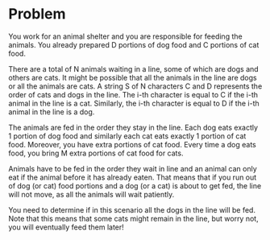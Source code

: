 # Problem

You work for an animal shelter and you are responsible for feeding the animals. You already prepared D portions of dog food and C portions of cat food.

There are a total of N animals waiting in a line, some of which are dogs and others are cats. It might be possible that all the animals in the line are dogs or all the animals are cats. A string S of N characters C and D represents the order of cats and dogs in the line. The i-th character is equal to C if the i-th animal in the line is a cat. Similarly, the i-th character is equal to D if the i-th animal in the line is a dog.

The animals are fed in the order they stay in the line. Each dog eats exactly 1 portion of dog food and similarly each cat eats exactly 1 portion of cat food. Moreover, you have extra portions of cat food. Every time a dog eats food, you bring M extra portions of cat food for cats.

Animals have to be fed in the order they wait in line and an animal can only eat if the animal before it has already eaten. That means that if you run out of dog (or cat) food portions and a dog (or a cat) is about to get fed, the line will not move, as all the animals will wait patiently.

You need to determine if in this scenario all the dogs in the line will be fed. Note that this means that some cats might remain in the line, but worry not, you will eventually feed them later!
